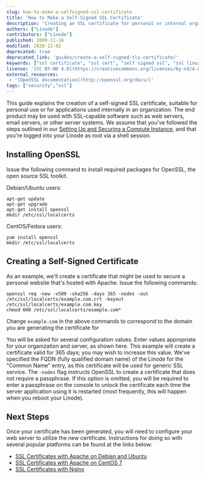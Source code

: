 ```yaml
---
slug: how-to-make-a-selfsigned-ssl-certificate
title: 'How to Make a Self-Signed SSL Certificate'
description: 'Creating an SSL certificate for personal or internal organizational use on a Linux server.'
authors: ["Linode"]
contributors: ["Linode"]
published: 2009-11-16
modified: 2020-12-02
deprecated: true
deprecated_link: 'guides/create-a-self-signed-tls-certificate/'
keywords: ["ssl certificate", "ssl cert", "self signed ssl", "ssl linux", "ssl cert linux"]
license: '[CC BY-ND 4.0](https://creativecommons.org/licenses/by-nd/4.0)'
external_resources:
 - '[OpenSSL documentation](http://openssl.org/docs/)'
tags: ["security","ssl"]
---
```


This guide explains the creation of a self-signed SSL certificate, suitable for personal use or for applications used internally in an organization. The end product may be used with SSL-capable software such as web servers, email servers, or other server systems. We assume that you've followed the steps outlined in our [Setting Up and Securing a Compute Instance](/docs/products/compute/compute-instances/guides/set-up-and-secure/), and that you're logged into your Linode as root via a shell session.

## Installing OpenSSL

Issue the following command to install required packages for OpenSSL, the open source SSL toolkit.

Debian/Ubuntu users:

    apt-get update
    apt-get upgrade
    apt-get install openssl
    mkdir /etc/ssl/localcerts

CentOS/Fedora users:

    yum install openssl
    mkdir /etc/ssl/localcerts

## Creating a Self-Signed Certificate

As an example, we'll create a certificate that might be used to secure a personal website that's hosted with Apache. Issue the following commands:

    openssl req -new -x509 -sha256 -days 365 -nodes -out /etc/ssl/localcerts/example.com.crt -keyout /etc/ssl/localcerts/example.com.key
    chmod 600 /etc/ssl/localcerts/example.com*

Change `example.com` in the above commands to correspond to the domain you are generating the certificate for

You will be asked for several configuration values. Enter values appropriate for your organization and server, as shown here. This example will create a certificate valid for 365 days; you may wish to increase this value. We've specified the FQDN (fully qualified domain name) of the Linode for the "Common Name" entry, as this certificate will be used for generic SSL service. The `-nodes` flag instructs OpenSSL to create a certificate that does not require a passphrase. If this option is omitted, you will be required to enter a passphrase on the console to unlock the certificate each time the server application using it is restarted (most frequently, this will happen when you reboot your Linode).

## Next Steps

Once your certificate has been generated, you will need to configure your web server to utilize the new certificate. Instructions for doing so with several popular platforms can be found at the links below:

- [SSL Certificates with Apache on Debian and Ubuntu](/docs/guides/ssl-apache2-debian-ubuntu/)
- [SSL Certificates with Apache on CentOS 7](/docs/guides/ssl-apache2-centos/)
- [SSL Certificates with Nginx](/docs/guides/getting-started-with-nginx-part-3-enable-tls-for-https/)
